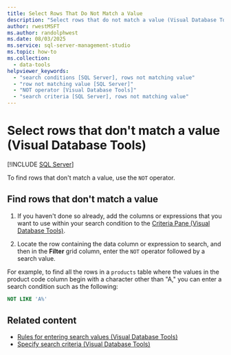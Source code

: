 ```yaml
---
title: Select Rows That Do Not Match a Value
description: "Select rows that do not match a value (Visual Database Tools)"
author: rwestMSFT
ms.author: randolphwest
ms.date: 08/03/2025
ms.service: sql-server-management-studio
ms.topic: how-to
ms.collection:
  - data-tools
helpviewer_keywords:
  - "search conditions [SQL Server], rows not matching value"
  - "row not matching value [SQL Server]"
  - "NOT operator [Visual Database Tools]"
  - "search criteria [SQL Server], rows not matching value"
---
```

# Select rows that don't match a value (Visual Database Tools)

[!INCLUDE [SQL Server](../includes/applies-to-version/sqlserver.md)]

To find rows that don't match a value, use the `NOT` operator.

## Find rows that don't match a value

1. If you haven't done so already, add the columns or expressions that you want to use within your search condition to the [Criteria Pane (Visual Database Tools)](criteria-pane-visual-database-tools.md).

1. Locate the row containing the data column or expression to search, and then in the **Filter** grid column, enter the `NOT` operator followed by a search value.

For example, to find all the rows in a `products` table where the values in the product code column begin with a character other than "A," you can enter a search condition such as the following:

```sql
NOT LIKE 'A%'
```

## Related content

- [Rules for entering search values (Visual Database Tools)](rules-for-entering-search-values-visual-database-tools.md)
- [Specify search criteria (Visual Database Tools)](specify-search-criteria-visual-database-tools.md)
